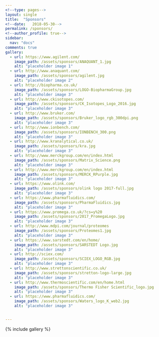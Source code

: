 ```yaml
---
<!--type: pages-->
layout: single
title:  "Sponsors"
<!--date:   2018-05-30-->
permalink: /sponsors/
<!--author_profile: true-->
sidebar:
  nav: "docs"
comments: true
gallery:
  - url: https://www.agilent.com/
    image_path: /assets/sponsors/ANAQUANT_1.jpg
    alt: "placeholder image 1"
  - url: http://www.anaquant.com/
    image_path: /assets/sponsors/agilent.jpg
    alt: "placeholder image 2"
  - url: http://biopharma.co.uk/
    image_path: /assets/sponsors/LOGO-BiopharmaGroup.jpg
    alt: "placeholder image 3"
  - url: http://www.ckisotopes.com/
    image_path: /assets/sponsors/CK_Isotopes_Logo_2016.jpg
    alt: "placeholder image 3"
  - url: http://www.bruker.com/
    image_path: /assets/sponsors/Bruker_logo_rgb_300dpi.png
    alt: "placeholder image 3"
  - url: http://www.ionbench.com/
    image_path: /assets/sponsors/IONBENCH_300.png
    alt: "placeholder image 3"
  - url: http://www.kranalytical.co.uk/
    image_path: /assets/sponsors/kra.jpg
    alt: "placeholder image 3"
  - url: http://www.merckgroup.com/en/index.html
    image_path: /assets/sponsors/Matrix_Science.png
    alt: "placeholder image 3"
  - url: http://www.merckgroup.com/en/index.html
    image_path: /assets/sponsors/MERCK_RPurple.jpg
    alt: "placeholder image 3"
  - url: https://www.olink.com/
    image_path: /assets/sponsors/olink logo 2017-full.jpg
    alt: "placeholder image 3"
  - url: https://www.pharmafluidics.com/
    image_path: /assets/sponsors/PharmaFluidics.jpg
    alt: "placeholder image 3"
  - url: https://www.promega.co.uk/?cs=y%20
    image_path: /assets/sponsors/2017_PromegaLogo.jpg
    alt: "placeholder image 3"
  - url: http://www.mdpi.com/journal/proteomes
    image_path: /assets/sponsors/Proteomes1.jpg
    alt: "placeholder image 3"
  - url: https://www.sarstedt.com/en/home/
    image_path: /assets/sponsors/SARSTEDT Logo.jpg
    alt: "placeholder image 3"
  - url: http://sciex.com/
    image_path: /assets/sponsors/SCIEX_LOGO_RGB.jpg
    alt: "placeholder image 3"
  - url: http://www.strettonscientific.co.uk/
    image_path: /assets/sponsors/stretton-logo-large.jpg
    alt: "placeholder image 3"
  - url: http://www.thermoscientific.com/en/home.html
    image_path: /assets/sponsors/Thermo Fisher Scientific_logo.jpg
    alt: "placeholder image 3"
  - url: https://www.pharmafluidics.com/
    image_path: /assets/sponsors/Waters_logo_K_web2.jpg
    alt: "placeholder image 3"


---
```





{% include gallery  %}



